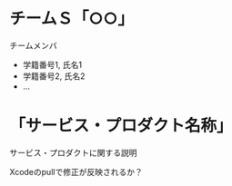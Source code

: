 # チームＳ「○○」
チームメンバ
- 学籍番号1, 氏名1
- 学籍番号2, 氏名2
- ...

# 「サービス・プロダクト名称」
サービス・プロダクトに関する説明

Xcodeのpullで修正が反映されるか？
